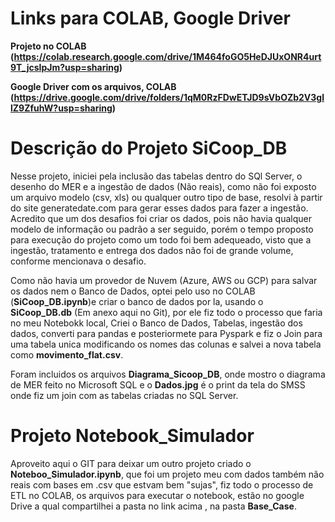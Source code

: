 # **Links para COLAB, Google Driver**

**Projeto no COLAB (https://colab.research.google.com/drive/1M464foGO5HeDJUxONR4urt9T_jcsIpJm?usp=sharing)**

**Google Driver com os arquivos, COLAB (https://drive.google.com/drive/folders/1qM0RzFDwETJD9sVbOZb2V3gllZ9ZfuhW?usp=sharing)**

# **Descrição do Projeto SiCoop_DB**

  Nesse projeto, iniciei pela inclusão das tabelas dentro do SQl Server, o desenho do MER e a ingestão de dados (Não reais),
como não foi exposto um arquivo modelo (csv, xls) ou qualquer outro tipo de base, resolvi à partir do site generatedate.com para gerar esses dados para fazer a ingestão.
Acredito que um dos desafios foi criar os dados, pois não havia qualquer modelo de informação ou padrão a ser seguido, porém o tempo proposto para execução do projeto como um todo foi bem adequeado, visto que a ingestão, tratamento e entrega dos dados não foi de grande volume, conforme mencionava o desafio.

  Como não havia um provedor de Nuvem (Azure, AWS ou GCP) para salvar os dados nem o Banco de Dados, optei pelo uso no COLAB (**SiCoop_DB.ipynb**)e criar o banco de dados por la, usando o **SiCoop_DB.db** (Em anexo aqui no Git), por ele fiz todo o processo que faria no meu Notebokk local, Criei o Banco de Dados, Tabelas, ingestão dos dados, converti para pandas e posteriormete para Pyspark e fiz o Join para uma tabela unica modificando os nomes das colunas e salvei a nova tabela como **movimento_flat.csv**.
  
  Foram incluidos os arquivos **Diagrama_Sicoop_DB**, onde mostro o diagrama de MER feito no Microsoft SQL e o **Dados.jpg** é o print da tela do SMSS onde fiz um join com as tabelas criadas no SQL Server.

# **Projeto Notebook_Simulador**

  Aproveito aqui o GIT para deixar um outro projeto criado o **Noteboo_Simulador.ipynb**, que foi um projeto meu com dados também não reais com bases em .csv que estvam bem "sujas", fiz todo o processo de ETL no COLAB, os arquivos para executar o notebook, estão no google Drive a qual compartilhei a pasta no link acima , na pasta **Base_Case**.
